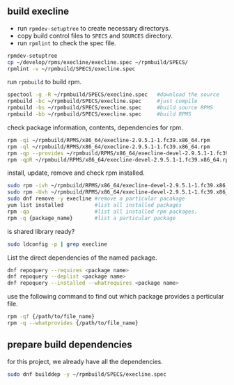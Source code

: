 
## build execline

- run `rpmdev-setuptree` to create necessary directorys.
- copy build control files to `SPECS` and `SOURCES` directory.
- run `rpmlint` to check the spec file.

```sh
rpmdev-setuptree
cp ~/develop/rpms/execline/execline.spec ~/rpmbuild/SPECS/
rpmlint -v ~/rpmbuild/SPECS/execline.spec
```
run `rpmbuild` to build rpm.
```sh
spectool -g -R ~/rpmbuild/SPECS/execline.spec   #download the source
rpmbuild -bc ~/rpmbuild/SPECS/execline.spec     #just compile
rpmbuild -bs ~/rpmbuild/SPECS/execline.spec     #build source RPMS
rpmbuild -bb ~/rpmbuild/SPECS/execline.spec     #build RPMS
```
check package information, contents, dependencies for rpm.
```sh
rpm -qi ~/rpmbuild/RPMS/x86_64/execline-2.9.5.1-1.fc39.x86_64.rpm
rpm -ql ~/rpmbuild/RPMS/x86_64/execline-2.9.5.1-1.fc39.x86_64.rpm
rpm -qp --provides ~/rpmbuild/RPMS/x86_64/execline-devel-2.9.5.1-1.fc39.x86_64.rpm
rpm -qpR ~/rpmbuild/RPMS/x86_64/execline-devel-2.9.5.1-1.fc39.x86_64.rpm
```
install, update, remove and check rpm installed.
```sh
sudo rpm -ivh ~/rpmbuild/RPMS/x86_64/execline-devel-2.9.5.1-1.fc39.x86_64.rpm
sudo rpm -Uvh ~/rpmbuild/RPMS/x86_64/execline-devel-2.9.5.1-1.fc39.x86_64.rpm
sudo dnf remove -y execline #remove a particular pacakage
yum list installed          #list all installed packages
rpm -qa                     #list all installed rpm packages.
rpm -q {package_name}       #list a particular package
```
is shared library ready?
```sh
sudo ldconfig -p | grep execline
```
List the direct dependencies of the named package.
```sh
dnf repoquery --requires <package name>
dnf repoquery --deplist <package name>
dnf repoquery --installed --whatrequires <package name>
```
use the following command to find out which package provides a perticular file.
```sh
rpm -qf {/path/to/file_name}
rpm -q --whatprovides {/path/to/file_name}
```
## prepare build dependencies
for this project, we already have all the dependencies.

```sh
sudo dnf builddep -y ~/rpmbuild/SPECS/execline.spec
```
